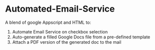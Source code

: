 # Automated-Email-Service
A blend of google Appscript and HTML to:
1) Automate Email Service on checkbox selection
2) Auto-generate a filled Google Docs file from a pre-defined template
3) Attach a PDF version of the generated doc to the mail
